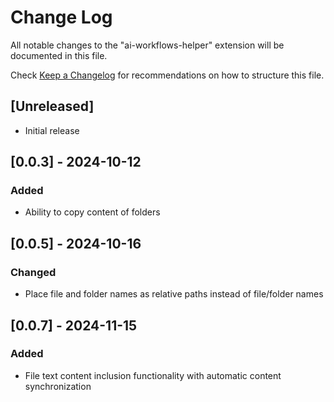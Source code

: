 # Change Log

All notable changes to the "ai-workflows-helper" extension will be documented in this file.

Check [Keep a Changelog](http://keepachangelog.com/) for recommendations on how to structure this file.

## [Unreleased]
- Initial release

## [0.0.3] - 2024-10-12
### Added
- Ability to copy content of folders

## [0.0.5] - 2024-10-16
### Changed
- Place file and folder names as relative paths instead of file/folder names

## [0.0.7] - 2024-11-15
### Added
- File text content inclusion functionality with automatic content synchronization

